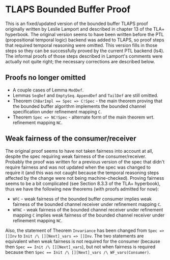 # TLAPS Bounded Buffer Proof

This is an fixed/updated version of the bounded buffer TLAPS proof originally written by Leslie Lamport and described in chapter 13 of the TLA+ hyperbook. The original version seems to have been written before the PTL (propositional temporal logic) backend was added to TLAPS, so proof steps that required temporal reasoning were omitted. This version fills in those steps so they can be successfully proved by the current PTL backend (ls4). The informal proofs of those steps described in Lamport's comments were actually not quite right; the necessary corrections are described below. 

## Proofs no longer omitted

- A couple cases of Lemma `ModDef`.
- Lemmas `SeqDef` and `EmptySeq`. `AppendDef` and `TailDef` are still omitted.
- Theorem `ChBarImpl == Spec => C!Spec` - the main theorem proving that the bounded buffer algorithm implements the bounded channel specification under refinement mapping `C`.
- Theorem `Spec => NC!Spec` - alternate form of the main theorem wrt. refinement mapping `NC`.

## Weak fairness of the consumer/receiver

The original proof seems to have not taken fairness into account at all, despite the spec requiring weak fairness of the consumer/receiver. Probably the proof was written for a previous version of the spec that didn't require fairness and was not updated when the spec was changed to require it (and this was not caught because the temporal reasoning steps affected by the change were not being machine-checked). Proving fairness seems to be a bit complicated (see Section 8.3.3 of the TLA+ hyperbook), thus we have the following new theorems (with proofs admitted for now):

- `WFC` - weak fairness of the bounded buffer consumer implies weak fairness of the bounded channel receiver under refinement mapping `C`.
- `WFNC` - weak fairness of the bounded channel receiver under refinement mapping `C` implies weak fairness of the bounded channel receiver under refinement mapping `NC`.

Also, the statement of Theorem `Invariance` has been changed from `Spec => []Inv` to `Init /\ [][Next]_vars => []Inv`. The two statements are equivalent when weak fairness is not required for the consumer (because then `Spec == Init /\ [][Next]_vars`), but not when fairness is required because then `Spec == Init /\ [][Next]_vars /\ WF_vars(Consumer)`.
